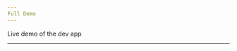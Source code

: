 ```yaml
---
Full Demo
---
```



Live demo of the dev app

<hr />



<script setup>
import Demo from "../../../dev-app/DemoComponent.vue";
import '../../../src/style/style.scss';

</script>

<ClientOnly>
  <Demo />
</ClientOnly>